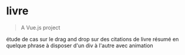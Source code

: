 # livre

> A Vue.js project

étude de cas sur le drag and drop sur des citations de livre résumé en quelque phrase à disposer d'un div à l'autre avec animation
